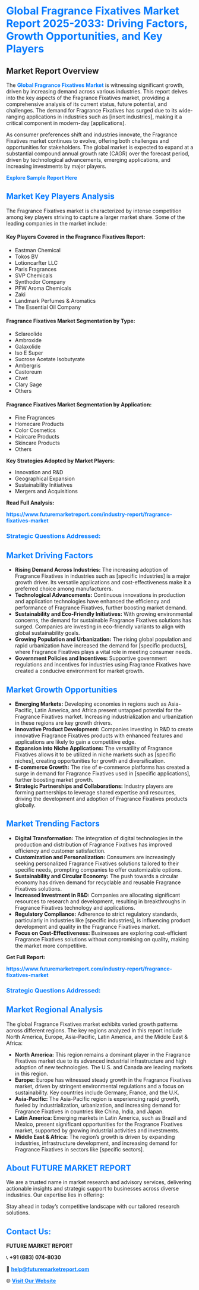 <h1 style="color: #007BFF;">Global Fragrance Fixatives Market Report 2025-2033: Driving Factors, Growth Opportunities, and Key Players</h1>

<section id="overview">
<h2>Market Report Overview</h2>
<p>The <a href="https://www.futuremarketreport.com/industry-report/fragrance-fixatives-market" style="color: #007BFF; text-decoration: none;"><strong>Global Fragrance Fixatives Market</strong></a> is witnessing significant growth, driven by increasing demand across various industries. This report delves into the key aspects of the Fragrance Fixatives market, providing a comprehensive analysis of its current status, future potential, and challenges. The demand for Fragrance Fixatives has surged due to its wide-ranging applications in industries such as [insert industries], making it a critical component in modern-day [applications].</p>
<p>As consumer preferences shift and industries innovate, the Fragrance Fixatives market continues to evolve, offering both challenges and opportunities for stakeholders. The global market is expected to expand at a substantial compound annual growth rate (CAGR) over the forecast period, driven by technological advancements, emerging applications, and increasing investments by major players.</p>
</section>

<section id="overview">
<p><a href="https://www.futuremarketreport.com/request-sample/reportId=43204" style="color: #007BFF; text-decoration: none;"><strong>Explore Sample Report Here</strong></a></p>
</section>

<section id="key-players">
<h2 style="color: #007BFF;">Market Key Players Analysis</h2>
<p>The Fragrance Fixatives market is characterized by intense competition among key players striving to capture a larger market share. Some of the leading companies in the market include:</p>
<h4>Key Players Covered in the Fragrance Fixatives Report:</h4>
<ul><li>Eastman Chemical</li><li>Tokos BV</li><li>Lotioncarfter LLC</li><li>Paris Fragrances</li><li>SVP Chemicals</li><li>Synthodor Company</li><li>PFW Aroma Chemicals</li><li>Zaki</li><li>Landmark Perfumes &amp; Aromatics</li><li>The Essential Oil Company</li></ul>
<h4>Fragrance Fixatives Market Segmentation by Type:</h4>
<ul><li>Sclareolide</li><li>Ambroxide</li><li>Galaxolide</li><li>Iso E Super</li><li>Sucrose Acetate Isobutyrate</li><li>Ambergris</li><li>Castoreum</li><li>Civet</li><li>Clary Sage</li><li>Others</li></ul>

<h4>Fragrance Fixatives Market Segmentation by Application:</h4>
<ul><li>Fine Fragrances</li><li>Homecare Products</li><li>Color Cosmetics</li><li>Haircare Products</li><li>Skincare Products</li><li>Others</li></ul>
<p><strong>Key Strategies Adopted by Market Players:</strong></p>
<ul>
<li>Innovation and R&D</li>
<li>Geographical Expansion</li>
<li>Sustainability Initiatives</li>
<li>Mergers and Acquisitions</li>
</ul>
</section>

<section>
<p><strong>Read Full Analysis: </strong></p><a href="https://www.futuremarketreport.com/industry-report/fragrance-fixatives-market" style="color: #007BFF; text-decoration: none;"><strong>https://www.futuremarketreport.com/industry-report/fragrance-fixatives-market</strong></a>
<h3 style="color: #007BFF;">Strategic Questions Addressed:</h3>
</section>

<section id="driving-factors">
<h2 style="color: #007BFF;">Market Driving Factors</h2>
<ul>
<li><strong>Rising Demand Across Industries:</strong> The increasing adoption of Fragrance Fixatives in industries such as [specific industries] is a major growth driver. Its versatile applications and cost-effectiveness make it a preferred choice among manufacturers.</li>
<li><strong>Technological Advancements:</strong> Continuous innovations in production and application technologies have enhanced the efficiency and performance of Fragrance Fixatives, further boosting market demand.</li>
<li><strong>Sustainability and Eco-Friendly Initiatives:</strong> With growing environmental concerns, the demand for sustainable Fragrance Fixatives solutions has surged. Companies are investing in eco-friendly variants to align with global sustainability goals.</li>
<li><strong>Growing Population and Urbanization:</strong> The rising global population and rapid urbanization have increased the demand for [specific products], where Fragrance Fixatives plays a vital role in meeting consumer needs.</li>
<li><strong>Government Policies and Incentives:</strong> Supportive government regulations and incentives for industries using Fragrance Fixatives have created a conducive environment for market growth.</li>
</ul>
</section>

<section id="growth-opportunities">
<h2 style="color: #007BFF;">Market Growth Opportunities</h2>
<ul>
<li><strong>Emerging Markets:</strong> Developing economies in regions such as Asia-Pacific, Latin America, and Africa present untapped potential for the Fragrance Fixatives market. Increasing industrialization and urbanization in these regions are key growth drivers.</li>
<li><strong>Innovative Product Development:</strong> Companies investing in R&D to create innovative Fragrance Fixatives products with enhanced features and applications are likely to gain a competitive edge.</li>
<li><strong>Expansion into Niche Applications:</strong> The versatility of Fragrance Fixatives allows it to be utilized in niche markets such as [specific niches], creating opportunities for growth and diversification.</li>
<li><strong>E-commerce Growth:</strong> The rise of e-commerce platforms has created a surge in demand for Fragrance Fixatives used in [specific applications], further boosting market growth.</li>
<li><strong>Strategic Partnerships and Collaborations:</strong> Industry players are forming partnerships to leverage shared expertise and resources, driving the development and adoption of Fragrance Fixatives products globally.</li>
</ul>
</section>

<section id="trending-factors">
<h2 style="color: #007BFF;">Market Trending Factors</h2>
<ul>
<li><strong>Digital Transformation:</strong> The integration of digital technologies in the production and distribution of Fragrance Fixatives has improved efficiency and customer satisfaction.</li>
<li><strong>Customization and Personalization:</strong> Consumers are increasingly seeking personalized Fragrance Fixatives solutions tailored to their specific needs, prompting companies to offer customizable options.</li>
<li><strong>Sustainability and Circular Economy:</strong> The push towards a circular economy has driven demand for recyclable and reusable Fragrance Fixatives solutions.</li>
<li><strong>Increased Investment in R&D:</strong> Companies are allocating significant resources to research and development, resulting in breakthroughs in Fragrance Fixatives technology and applications.</li>
<li><strong>Regulatory Compliance:</strong> Adherence to strict regulatory standards, particularly in industries like [specific industries], is influencing product development and quality in the Fragrance Fixatives market.</li>
<li><strong>Focus on Cost-Effectiveness:</strong> Businesses are exploring cost-efficient Fragrance Fixatives solutions without compromising on quality, making the market more competitive.</li>
</ul>
</section>

<section>
<p><strong>Get Full Report: </strong></p><a href="https://www.futuremarketreport.com/industry-report/fragrance-fixatives-market" style="color: #007BFF; text-decoration: none;"><strong>https://www.futuremarketreport.com/industry-report/fragrance-fixatives-market</strong></a>
<h3 style="color: #007BFF;">Strategic Questions Addressed:</h3>
</section>


<section id="regional-analysis">
<h2 style="color: #007BFF;">Market Regional Analysis</h2>
<p>The global Fragrance Fixatives market exhibits varied growth patterns across different regions. The key regions analyzed in this report include North America, Europe, Asia-Pacific, Latin America, and the Middle East & Africa:</p>
<ul>
<li><strong>North America:</strong> This region remains a dominant player in the Fragrance Fixatives market due to its advanced industrial infrastructure and high adoption of new technologies. The U.S. and Canada are leading markets in this region.</li>
<li><strong>Europe:</strong> Europe has witnessed steady growth in the Fragrance Fixatives market, driven by stringent environmental regulations and a focus on sustainability. Key countries include Germany, France, and the U.K.</li>
<li><strong>Asia-Pacific:</strong> The Asia-Pacific region is experiencing rapid growth, fueled by industrialization, urbanization, and increasing demand for Fragrance Fixatives in countries like China, India, and Japan.</li>
<li><strong>Latin America:</strong> Emerging markets in Latin America, such as Brazil and Mexico, present significant opportunities for the Fragrance Fixatives market, supported by growing industrial activities and investments.</li>
<li><strong>Middle East & Africa:</strong> The region’s growth is driven by expanding industries, infrastructure development, and increasing demand for Fragrance Fixatives in sectors like [specific sectors].</li>
</ul>
</section>

<footer>
<h2 style="color: #007BFF;">About FUTURE MARKET REPORT</h2>
<p>We are a trusted name in market research and advisory services, delivering actionable insights and strategic support to businesses across diverse industries. Our expertise lies in offering:</p>

<p>Stay ahead in today’s competitive landscape with our tailored research solutions.</p>

<h2 style="color: #007BFF;">Contact Us:</h2>
<p><strong>FUTURE MARKET REPORT</strong></p>
<p>📞 <strong>+91 (883) 074-8030</strong></p>
<p>📧 <strong><a href="mailto:help@futuremarketreport.com" style="color: #007BFF;">help@futuremarketreport.com</a></strong></p>
<p>🌐 <strong><a href="https://www.futuremarketreport.com/" style="color: #007BFF;">Visit Our Website</a></strong></p>
</footer>